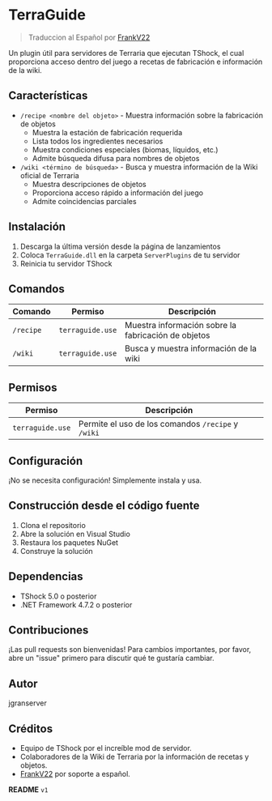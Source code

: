 # TerraGuide

> Traduccion al Español por [FrankV22](github.com/itsFrankV22)

Un plugin útil para servidores de Terraria que ejecutan TShock, el cual proporciona acceso dentro del juego a recetas de fabricación e información de la wiki.

## Características

- `/recipe <nombre del objeto>` - Muestra información sobre la fabricación de objetos
  - Muestra la estación de fabricación requerida
  - Lista todos los ingredientes necesarios
  - Muestra condiciones especiales (biomas, líquidos, etc.)
  - Admite búsqueda difusa para nombres de objetos
- `/wiki <término de búsqueda>` - Busca y muestra información de la Wiki oficial de Terraria
  - Muestra descripciones de objetos
  - Proporciona acceso rápido a información del juego
  - Admite coincidencias parciales

## Instalación

1. Descarga la última versión desde la página de lanzamientos
2. Coloca `TerraGuide.dll` en la carpeta `ServerPlugins` de tu servidor
3. Reinicia tu servidor TShock

## Comandos

| Comando   | Permiso          | Descripción                                  |
| --------- | ---------------- | -------------------------------------------- |
| `/recipe` | `terraguide.use` | Muestra información sobre la fabricación de objetos |
| `/wiki`   | `terraguide.use` | Busca y muestra información de la wiki       |

## Permisos

| Permiso          | Descripción                                            |
| ---------------- | ------------------------------------------------------ |
| `terraguide.use` | Permite el uso de los comandos `/recipe` y `/wiki`     |

## Configuración

¡No se necesita configuración! Simplemente instala y usa.

## Construcción desde el código fuente

1. Clona el repositorio
2. Abre la solución en Visual Studio
3. Restaura los paquetes NuGet
4. Construye la solución

## Dependencias

- TShock 5.0 o posterior
- .NET Framework 4.7.2 o posterior

## Contribuciones

¡Las pull requests son bienvenidas! Para cambios importantes, por favor, abre un "issue" primero para discutir qué te gustaría cambiar.

## Autor

jgranserver

## Créditos

- Equipo de TShock por el increíble mod de servidor.
- Colaboradores de la Wiki de Terraria por la información de recetas y objetos.
- [FrankV22](github.com/itsFrankV22) por soporte a español.

**README** `v1`
